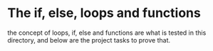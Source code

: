 # The if, else, loops and functions 

the concept of loops, if, else and  functions are what is tested in this directory, and below are the project tasks to prove that.
